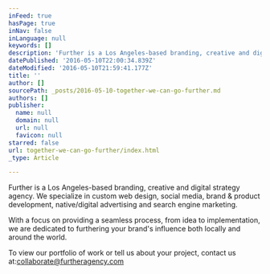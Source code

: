```yaml
---
inFeed: true
hasPage: true
inNav: false
inLanguage: null
keywords: []
description: 'Further is a Los Angeles-based branding, creative and digital strategy agency. We specialize in custom web design, social media, brand & product development, native/digital advertising and search engine marketing. '
datePublished: '2016-05-10T22:00:34.839Z'
dateModified: '2016-05-10T21:59:41.177Z'
title: ''
author: []
sourcePath: _posts/2016-05-10-together-we-can-go-further.md
authors: []
publisher:
  name: null
  domain: null
  url: null
  favicon: null
starred: false
url: together-we-can-go-further/index.html
_type: Article

---
```

Further is a Los Angeles-based branding, creative and digital strategy agency. We specialize in custom web design, social media, brand & product development, native/digital advertising and search engine marketing.

With a focus on providing a seamless process, from idea to implementation, we are dedicated to furthering your brand's influence both locally and around the world.

To view our portfolio of work or tell us about your project, contact us at:[collaborate@furtheragency.com][0]

[0]: mailto:collaborate@furtheragency.com